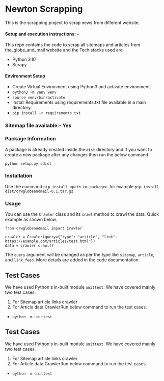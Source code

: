 # Newton Scrapping
This is the scrapping project to scrap news from different website.


#### Setup and execution instructions: - 

This repo contains the code to scrap all sitemaps and articles from the_globe_and_mail website and the Tech stacks used are
- Python 3.10
- Scrapy


#### Environment Setup 

- Create Virtual Environment using Python3 and activate environment.
- `python3 -m venv venv`
- `source venv/bin/activate`
- Install Requirements using requirements.txt file available in a main directory.
- `pip install -r requirements.txt ` 


### Sitemap file available:- Yes

### Package Information
A package is already created inside the `dist` directory and if you want to create a new package after any changes then run the below command
```
python setup.py sdist
```

### Installation

Use the command `pip install <path_to_package>`. for example `pip install dist/crwglobeandmail-0.1.tar.gz`

### Usage

You can use the `Crawler` class and its `crawl` method to crawl the data.
Quick example as shown below.
```
from crwglobeandmail import Crawler

crawler = Crawler(query={"type": "article", "link": https://example.com/articles/test.html"})
data = crawler.crawl()
```
The `query` argument will be changed as per the type like `sitemap`, `article`, and `link_feed`. More details are added in the code documentation.

## Test Cases
We have used Python's in-built module `unittest`.
We have covered mainly two test cases.
1. For Sitemap article links crawler
2. For Article data CrawlerRun below command to run the test cases.
- `python -m unittest`


## Test Cases
We have used Python's in-built module `unittest`. 
We have covered mainly two test cases.
1. For Sitemap article links crawler
2. For Article data CrawlerRun below command to run the test cases.
- `python -m unittest`
